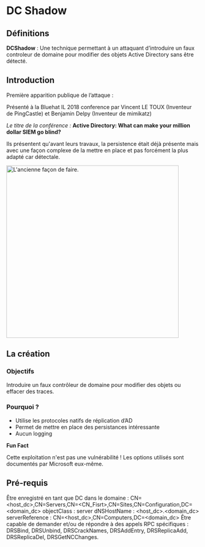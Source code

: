 # DC Shadow

## Définitions

**DCShadow** : Une technique permettant à un attaquant d’introduire un faux controleur de domaine pour modifier des objets Active Directory sans être détecté.

## Introduction

Première apparition publique de l’attaque :

Présenté à la Bluehat IL 2018 conference par Vincent LE TOUX (Inventeur de PingCastle) et Benjamin Delpy (Inventeur de mimikatz)

_Le titre de la conférence :_
**Active Directory: What can make your million dollar SIEM go blind?**

Ils présentent qu'avant leurs travaux, la persistence était déjà présente mais avec une façon complexe de la mettre en place et pas forcément la plus adapté car détectale.

<img src="old_way.png" alt="L'ancienne façon de faire." width="450"/>

## La création

### Objectifs

Introduire un faux contrôleur de domaine pour modifier des objets ou effacer des traces.

### Pourquoi ?
- Utilise les protocoles natifs de réplication d’AD
- Permet de mettre en place des persistances intéressante
- Aucun logging

<note>
    <p> 
        <b>Fun Fact</b> 
    </p>
    Cette exploitation n'est pas une vulnérabilité ! Les options utilisés sont documentés par Microsoft eux-même.
</note>

## Pré-requis

Être enregistré en tant que DC dans le domaine :
CN=<host_dc>,CN=Servers,CN=<CN_Fisrt>,CN=Sites,CN=Configuration,DC=<domain_dc>
objectClass : server
dNSHostName : <host_dc>.<domain_dc>
serverReference : CN=<host_dc>,CN=Computers,DC=<domain_dc>
Être capable de demander et/ou de répondre à des appels RPC spécifiques : DRSBind, DRSUnbind, DRSCrackNames, DRSAddEntry, DRSReplicaAdd, DRSReplicaDel, DRSGetNCChanges.


